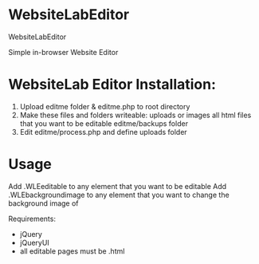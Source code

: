 WebsiteLabEditor
================

WebsiteLabEditor


Simple in-browser Website Editor

WebsiteLab Editor Installation:
==================================
1) Upload editme folder & editme.php to root directory
2) Make these files and folders writeable:
	uploads or images 
	all html files that you want to be editable
	editme/backups folder
3) Edit editme/process.php and define uploads folder

Usage
===================================
Add .WLEeditable to any element that you want to be editable
Add .WLEbackgroundimage to any element that you want to change the background image of

Requirements:
- jQuery
- jQueryUI
- all editable pages must be .html
